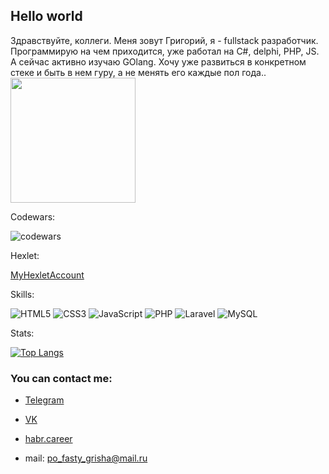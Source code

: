 <h2>Hello world</h2> Здравствуйте, коллеги. Меня зовут Григорий, я - fullstack разработчик. Программирую на чем приходится, уже работал на C#, delphi, PHP, JS. А сейчас активно изучаю GOlang. Хочу уже развиться в конкретном стеке и быть в нем гуру, а не менять его каждые пол года..


<img src="https://c.tenor.com/DBqjevyA2o4AAAAd/bongo-cat-codes.gif" height="200px">

Codewars:

![codewars](https://www.codewars.com/users/GeForse45/badges/large)

Hexlet:

[MyHexletAccount](https://ru.hexlet.io/u/sabr)

Skills:

![HTML5](https://img.shields.io/badge/html5-%23E34F26.svg?style=for-the-badge&logo=html5&logoColor=white)
![CSS3](https://img.shields.io/badge/css3-%231572B6.svg?style=for-the-badge&logo=css3&logoColor=white)
![JavaScript](https://img.shields.io/badge/javascript-%23323330.svg?style=for-the-badge&logo=javascript&logoColor=%23F7DF1E)
![PHP](https://img.shields.io/badge/php-%23777BB4.svg?style=for-the-badge&logo=php&logoColor=white)
![Laravel](https://img.shields.io/badge/laravel-%23FF2D20.svg?style=for-the-badge&logo=laravel&logoColor=white)
![MySQL](https://img.shields.io/badge/mysql-%2300f.svg?style=for-the-badge&logo=mysql&logoColor=white&color=black)

Stats:

[![Top Langs](https://github-readme-stats.vercel.app/api/top-langs/?username=s-a-b-r&layout=compact)](https://github.com/anuraghazra/github-readme-stats)

<h3>You can contact me:</h3>

* [Telegram](https://t.me/Sabr554)

* [VK](https://vk.com/pofastygrisha)

* [habr.career](https://career.habr.com/s-a-b-r)

* mail: po_fasty_grisha@mail.ru
